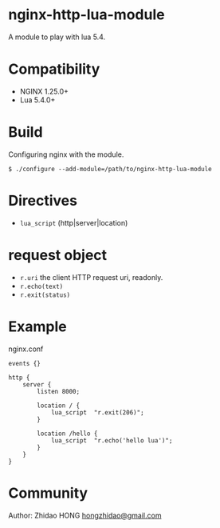 # nginx-http-lua-module
A module to play with lua 5.4.

Compatibility
=============

- NGINX 1.25.0+
- Lua 5.4.0+

Build
=====

Configuring nginx with the module.

    $ ./configure --add-module=/path/to/nginx-http-lua-module
    
Directives
==========

- ``lua_script`` (http|server|location)

request object
====
- ``r.uri`` the client HTTP request uri, readonly.
- ``r.echo(text)``
- ``r.exit(status)``


Example
=======

nginx.conf
```
events {}

http {
    server {
        listen 8000;

        location / {
            lua_script  "r.exit(206)";
        }

        location /hello {
            lua_script  "r.echo('hello lua')";
        }
    }
}
```

Community
=========
Author: Zhidao HONG <hongzhidao@gmail.com>

